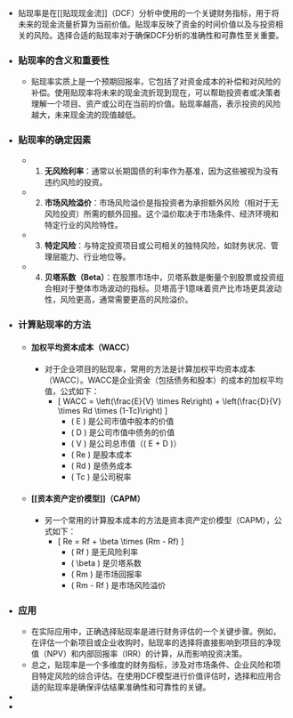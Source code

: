 - 贴现率是在[[贴现现金流]]（DCF）分析中使用的一个关键财务指标，用于将未来的现金流量折算为当前价值。贴现率反映了资金的时间价值以及与投资相关的风险。选择合适的贴现率对于确保DCF分析的准确性和可靠性至关重要。
- ### 贴现率的含义和重要性
	- 贴现率实质上是一个预期回报率，它包括了对资金成本的补偿和对风险的补偿。使用贴现率将未来的现金流折现到现在，可以帮助投资者或决策者理解一个项目、资产或公司在当前的价值。贴现率越高，表示投资的风险越大，未来现金流的现值越低。
- ### 贴现率的确定因素
	- 1. **无风险利率**：通常以长期国债的利率作为基准，因为这些被视为没有违约风险的投资。
	- 2. **市场风险溢价**：市场风险溢价是指投资者为承担额外风险（相对于无风险投资）所需的额外回报。这个溢价取决于市场条件、经济环境和特定行业的风险特性。
	- 3. **特定风险**：与特定投资项目或公司相关的独特风险，如财务状况、管理层能力、行业地位等。
	- 4. **贝塔系数（Beta）**：在股票市场中，贝塔系数是衡量个别股票或投资组合相对于整体市场波动的指标。贝塔高于1意味着资产比市场更具波动性，风险更高，通常需要更高的风险溢价。
- ### 计算贴现率的方法
	- #### 加权平均资本成本（WACC）
		- 对于企业项目的贴现率，常用的方法是计算加权平均资本成本（WACC）。WACC是企业资金（包括债务和股本）的成本的加权平均值，公式如下：
			- \[ WACC = \left(\frac{E}{V} \times Re\right) + \left(\frac{D}{V} \times Rd \times (1-Tc)\right) \]
				- \( E \) 是公司市值中股本的价值
				- \( D \) 是公司市值中债务的价值
				- \( V \) 是公司总市值（\( E + D \)）
				- \( Re \) 是股本成本
				- \( Rd \) 是债务成本
				- \( Tc \) 是公司税率
	- #### [[资本资产定价模型]]（CAPM）
		- 另一个常用的计算股本成本的方法是资本资产定价模型（CAPM），公式如下：
			- \[ Re = Rf + \beta \times (Rm - Rf) \]
				- \( Rf \) 是无风险利率
				- \( \beta \) 是贝塔系数
				- \( Rm \) 是市场回报率
				- \( Rm - Rf \) 是市场风险溢价
- ### 应用
	- 在实际应用中，正确选择贴现率是进行财务评估的一个关键步骤。例如，在评估一个新项目或企业收购时，贴现率的选择将直接影响到项目的净现值（NPV）和内部回报率（IRR）的计算，从而影响投资决策。
	- 总之，贴现率是一个多维度的财务指标，涉及对市场条件、企业风险和项目特定风险的综合评估。在使用DCF模型进行价值评估时，选择和应用合适的贴现率是确保评估结果准确性和可靠性的关键。
-
-